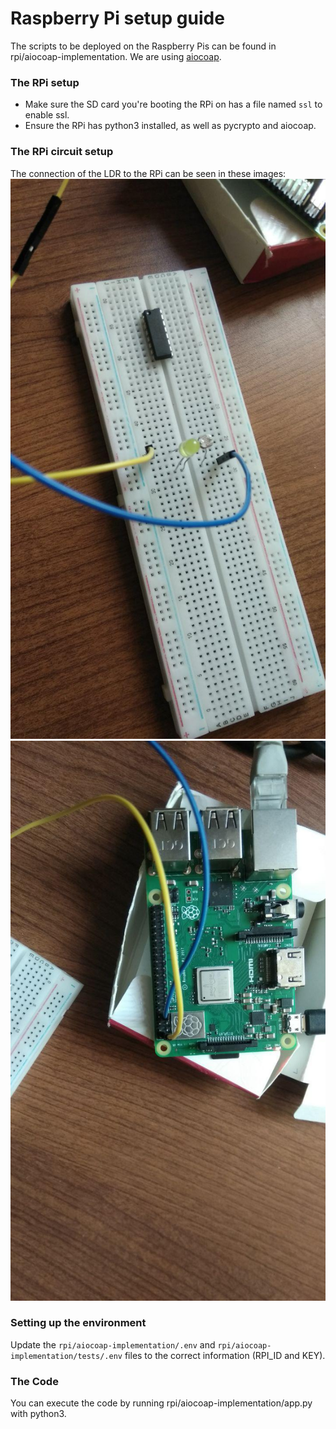 # Raspberry Pi setup guide
The scripts to be deployed on the Raspberry Pis can be found in rpi/aiocoap-implementation. We are using [aiocoap](https://github.com/chrysn/aiocoap).

### The RPi setup
* Make sure the SD card you're booting the RPi on has a file named `ssl` to enable ssl.
* Ensure the RPi has python3 installed, as well as pycrypto and aiocoap.

### The RPi circuit setup
The connection of the LDR to the RPi can be seen in these images:
![RPi circuit 1](./images/rpi-circuit-1.jpg?raw=true)
![RPi circuit 2](./images/rpi-circuit-2.jpg?raw=true)

### Setting up the environment
Update the `rpi/aiocoap-implementation/.env` and `rpi/aiocoap-implementation/tests/.env` files to the correct information (RPI_ID and KEY).

### The Code
You can execute the code by running rpi/aiocoap-implementation/app.py with python3. 
